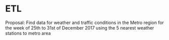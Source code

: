 # ETL

Proposal:
Find data for weather and traffic conditions in the Metro region for the week of 25th to 31st of December 2017 using the 5 nearest weather stations to metro area
